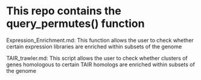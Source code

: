 # This repo contains the query_permutes() function

Expression_Enrichment.md: This function allows the user to check whether certain expression libraries are enriched within subsets of the genome

TAIR_trawler.md: This script allows the user to check whether clusters of genes homologous to certain TAIR homologs are enriched within subsets of the genome
